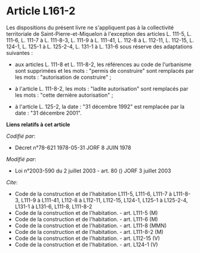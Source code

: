 # Article L161-2

Les dispositions du présent livre ne s'appliquent pas à la collectivité territoriale de Saint-Pierre-et-Miquelon à
l'exception des articles L. 111-5, L. 111-6, L. 111-7 à L. 111-8-3, L. 111-9 à L. 111-41, L. 112-8 à L. 112-11, L. 112-15, L.
124-1, L. 125-1 à L. 125-2-4, L. 131-1 à L. 131-6 sous réserve des adaptations suivantes :

- aux articles L. 111-8 et L. 111-8-2, les références au code de l'urbanisme sont supprimées et les mots : "permis de
construire" sont remplacés par les mots : "autorisation de construire" ;

- à l'article L. 111-8-2, les mots : "ladite autorisation" sont remplacés par les mots : "cette dernière autorisation" ;

- à l'article L. 125-2, la date : "31 décembre 1992" est remplacée par la date : "31 décembre 2001".

**Liens relatifs à cet article**

_Codifié par_:

  - Décret n°78-621 1978-05-31 JORF 8 JUIN 1978

_Modifié par_:

  - Loi n°2003-590 du 2 juillet 2003 - art. 80 () JORF 3 juillet 2003

_Cite_:

  - Code de la construction et de l'habitation L111-5, L111-6, L111-7 à L111-8-3, L111-9 à L111-41, L112-8 à L112-11, L112-15, L124-1, L125-1 à  L125-2-4, L131-1 à L131-6, L111-8, L111-8-2
  - Code de la construction et de l'habitation. - art. L111-5 (M)
  - Code de la construction et de l'habitation. - art. L111-6 (M)
  - Code de la construction et de l'habitation. - art. L111-8 (MMN)
  - Code de la construction et de l'habitation. - art. L111-8-2 (M)
  - Code de la construction et de l'habitation. - art. L112-15 (V)
  - Code de la construction et de l'habitation. - art. L124-1 (V)
